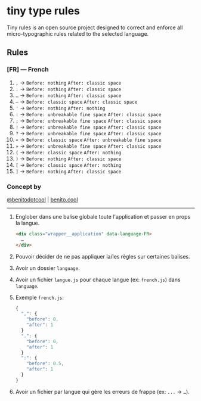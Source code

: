# tiny type rules

Tiny rules is an open source project designed to correct and enforce all micro-typographic rules related to the selected language.

## Rules
### [FR] — French

1. `,` &#8594; `Before: nothing` `After: classic space`
2. `.` &#8594; `Before: nothing` `After: classic space`
3. `…` &#8594; `Before: nothing` `After: classic space`
4. `—` &#8594; `Before: classic space` `After: classic space`
5. `'` &#8594; `Before: nothing` `After: nothing`
6. `:` &#8594; `Before: unbreakable fine space` `After: classic space`
7. `;` &#8594; `Before: unbreakable fine space` `After: classic space`
8. `!` &#8594; `Before: unbreakable fine space` `After: classic space`
9. `?` &#8594; `Before: unbreakable fine space` `After: classic space`
10. `«`  &#8594; `Before: classic space` `After: unbreakable fine space`
11. `»` &#8594; `Before: unbreakable fine space` `After: classic space`
12. `(` &#8594; `Before: classic space` `After: nothing`
13. `)` &#8594; `Before: nothing` `After: classic space`
14. `[` &#8594; `Before: classic space` `After: nothing`
15. `]` &#8594; `Before: nothing` `After: classic space`

### Concept by
[@benitodotcool](https://www.instagram.com/benitodotcool/) | [benito.cool](https://benito.cool/)

----

1. Englober dans une balise globale toute l'application et passer en props la langue.

    ``` html
    <div class="wrapper__application" data-language-FR>
      …
    </div>
    ```
2. Pouvoir décider de ne pas appliquer la/les règles sur certaines balises.
3. Avoir un dossier `language`.
4. Avoir un fichier `langue.js` pour chaque langue (ex: `french.js`) dans `language`.
5. Exemple `french.js`:

    ``` javascript 
    {
      ",": {
        "before": 0,
        "after": 1
      }
      ".": {
        "before": 0,
        "after": 1
      }
      ":": {
        "before": 0.5,
        "after": 1
      }
    }
    ```
6. Avoir un fichier par langue qui gère les erreurs de frappe (ex: `...` &#8594; `…`).